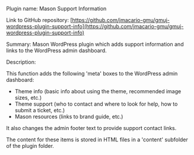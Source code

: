 Plugin name: Mason Support Information

Link to GitHub repository: [https://github.com/jmacario-gmu/gmuj-wordpress-plugin-support-info](https://github.com/jmacario-gmu/gmuj-wordpress-plugin-support-info)

Summary: Mason WordPress plugin which adds support information and links to the WordPress admin dashboard.

Description:  

This function adds the following 'meta' boxes to the WordPress admin dashboard:

* Theme info (basic info about using the theme, recommended image sizes, etc.)
* Theme support (who to contact and where to look for help, how to submit a ticket, etc.)
* Mason resources (links to brand guide, etc.)

It also changes the admin footer text to provide support contact links.

The content for these items is stored in HTML files in a 'content' subfolder of the plugin folder.